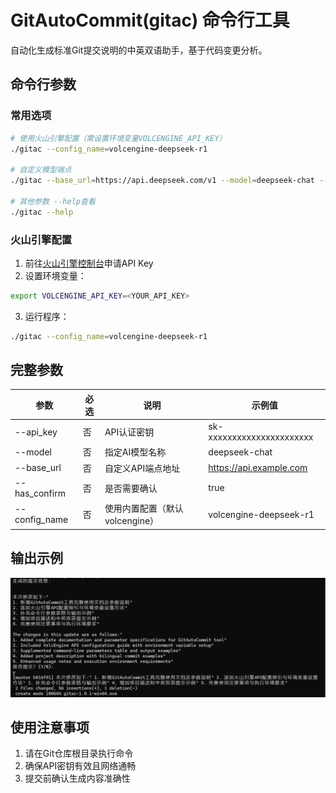 # GitAutoCommit(gitac) 命令行工具

自动化生成标准Git提交说明的中英双语助手，基于代码变更分析。

## 命令行参数

### 常用选项
```bash
# 使用火山引擎配置（需设置环境变量VOLCENGINE_API_KEY）
./gitac --config_name=volcengine-deepseek-r1

# 自定义模型端点
./gitac --base_url=https://api.deepseek.com/v1 --model=deepseek-chat --api_key=<sk-xxxxxxx> --has_confirm=true

# 其他参数 --help查看
./gitac --help
```

### 火山引擎配置
1. 前往[火山引擎控制台](https://console.volcengine.com/ark/region:ark+cn-beijing/apiKey)申请API Key
2. 设置环境变量：
```bash
export VOLCENGINE_API_KEY=<YOUR_API_KEY>
```
3. 运行程序：
```bash
./gitac --config_name=volcengine-deepseek-r1
```

## 完整参数

| 参数          | 必选 | 说明                          | 示例值                      |
|---------------|------|-------------------------------|----------------------------|
| --api_key     | 否   | API认证密钥                   | sk-xxxxxxxxxxxxxxxxxxxxxx |
| --model       | 否   | 指定AI模型名称                | deepseek-chat              |
| --base_url    | 否   | 自定义API端点地址             | https://api.example.com    |
| --has_confirm   | 否   | 是否需要确认                  | true                       |
| --config_name | 否   | 使用内置配置（默认volcengine）| volcengine-deepseek-r1     |

## 输出示例

![Mobile Preview](/images/gitac_use.png)


## 使用注意事项

1. 请在Git仓库根目录执行命令
2. 确保API密钥有效且网络通畅
3. 提交前确认生成内容准确性
